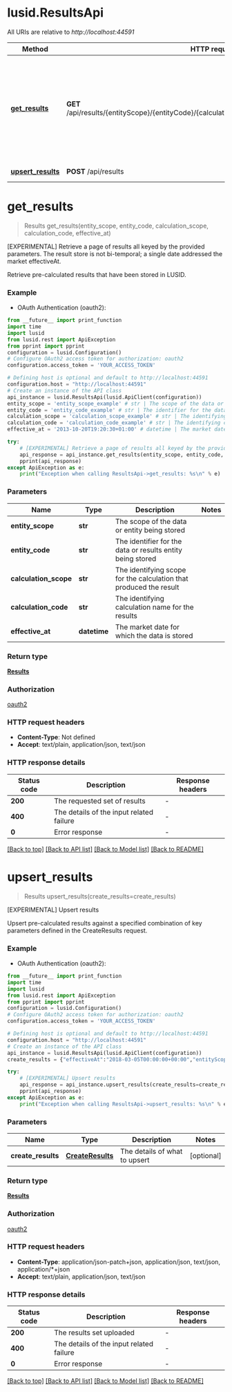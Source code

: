 # lusid.ResultsApi

All URIs are relative to *http://localhost:44591*

Method | HTTP request | Description
------------- | ------------- | -------------
[**get_results**](ResultsApi.md#get_results) | **GET** /api/results/{entityScope}/{entityCode}/{calculationScope}/{calculationCode}/{effectiveAt} | [EXPERIMENTAL] Retrieve a page of results all keyed by the provided parameters. The result store is not bi-temporal; a single date  addressed the market effectiveAt.
[**upsert_results**](ResultsApi.md#upsert_results) | **POST** /api/results | [EXPERIMENTAL] Upsert results


# **get_results**
> Results get_results(entity_scope, entity_code, calculation_scope, calculation_code, effective_at)

[EXPERIMENTAL] Retrieve a page of results all keyed by the provided parameters. The result store is not bi-temporal; a single date  addressed the market effectiveAt.

Retrieve pre-calculated results that have been stored in LUSID.

### Example

* OAuth Authentication (oauth2):
```python
from __future__ import print_function
import time
import lusid
from lusid.rest import ApiException
from pprint import pprint
configuration = lusid.Configuration()
# Configure OAuth2 access token for authorization: oauth2
configuration.access_token = 'YOUR_ACCESS_TOKEN'

# Defining host is optional and default to http://localhost:44591
configuration.host = "http://localhost:44591"
# Create an instance of the API class
api_instance = lusid.ResultsApi(lusid.ApiClient(configuration))
entity_scope = 'entity_scope_example' # str | The scope of the data or entity being stored
entity_code = 'entity_code_example' # str | The identifier for the data or results entity being stored
calculation_scope = 'calculation_scope_example' # str | The identifying scope for the calculation that produced the result
calculation_code = 'calculation_code_example' # str | The identifying calculation name for the results
effective_at = '2013-10-20T19:20:30+01:00' # datetime | The market date for which the data is stored

try:
    # [EXPERIMENTAL] Retrieve a page of results all keyed by the provided parameters. The result store is not bi-temporal; a single date  addressed the market effectiveAt.
    api_response = api_instance.get_results(entity_scope, entity_code, calculation_scope, calculation_code, effective_at)
    pprint(api_response)
except ApiException as e:
    print("Exception when calling ResultsApi->get_results: %s\n" % e)
```

### Parameters

Name | Type | Description  | Notes
------------- | ------------- | ------------- | -------------
 **entity_scope** | **str**| The scope of the data or entity being stored | 
 **entity_code** | **str**| The identifier for the data or results entity being stored | 
 **calculation_scope** | **str**| The identifying scope for the calculation that produced the result | 
 **calculation_code** | **str**| The identifying calculation name for the results | 
 **effective_at** | **datetime**| The market date for which the data is stored | 

### Return type

[**Results**](Results.md)

### Authorization

[oauth2](../README.md#oauth2)

### HTTP request headers

 - **Content-Type**: Not defined
 - **Accept**: text/plain, application/json, text/json

### HTTP response details
| Status code | Description | Response headers |
|-------------|-------------|------------------|
**200** | The requested set of results |  -  |
**400** | The details of the input related failure |  -  |
**0** | Error response |  -  |

[[Back to top]](#) [[Back to API list]](../README.md#documentation-for-api-endpoints) [[Back to Model list]](../README.md#documentation-for-models) [[Back to README]](../README.md)

# **upsert_results**
> Results upsert_results(create_results=create_results)

[EXPERIMENTAL] Upsert results

Upsert pre-calculated results against a specified combination of key parameters defined in the CreateResults request.

### Example

* OAuth Authentication (oauth2):
```python
from __future__ import print_function
import time
import lusid
from lusid.rest import ApiException
from pprint import pprint
configuration = lusid.Configuration()
# Configure OAuth2 access token for authorization: oauth2
configuration.access_token = 'YOUR_ACCESS_TOKEN'

# Defining host is optional and default to http://localhost:44591
configuration.host = "http://localhost:44591"
# Create an instance of the API class
api_instance = lusid.ResultsApi(lusid.ApiClient(configuration))
create_results = {"effectiveAt":"2018-03-05T00:00:00+00:00","entityScope":"MyEntityScope","entityCode":"MyEntityCode","calculationScope":"MyCalculationScope","calculationCode":"MyCalculationCode","format":"DataReader","data":"[]"} # CreateResults | The details of what to upsert (optional)

try:
    # [EXPERIMENTAL] Upsert results
    api_response = api_instance.upsert_results(create_results=create_results)
    pprint(api_response)
except ApiException as e:
    print("Exception when calling ResultsApi->upsert_results: %s\n" % e)
```

### Parameters

Name | Type | Description  | Notes
------------- | ------------- | ------------- | -------------
 **create_results** | [**CreateResults**](CreateResults.md)| The details of what to upsert | [optional] 

### Return type

[**Results**](Results.md)

### Authorization

[oauth2](../README.md#oauth2)

### HTTP request headers

 - **Content-Type**: application/json-patch+json, application/json, text/json, application/*+json
 - **Accept**: text/plain, application/json, text/json

### HTTP response details
| Status code | Description | Response headers |
|-------------|-------------|------------------|
**200** | The results set uploaded |  -  |
**400** | The details of the input related failure |  -  |
**0** | Error response |  -  |

[[Back to top]](#) [[Back to API list]](../README.md#documentation-for-api-endpoints) [[Back to Model list]](../README.md#documentation-for-models) [[Back to README]](../README.md)

